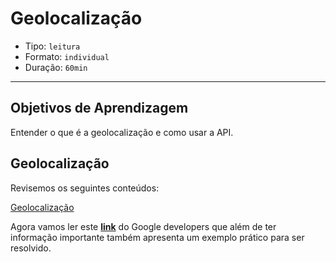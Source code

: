 # Geolocalização

- Tipo: `leitura`
- Formato: `individual`
- Duração: `60min`

***

## Objetivos de Aprendizagem

Entender o que é a geolocalização e como usar a API.

## Geolocalização

Revisemos os seguintes conteúdos:

[Geolocalização](https://docs.google.com/presentation/d/e/2PACX-1vQbFDCCktoR42Inmp5jjBt-OkwBMPS-CxOI4k4FgHvQKEOkLvht3qTZc5bYz4X8Vjt--a3NepBgu2A-/embed?start=false&loop=false&delayms=5000)

Agora vamos ler este
**[link](https://developers.google.com/web/fundamentals/native-hardware/user-location/?hl=pt-br)**
do Google developers que além de ter informação importante também apresenta um
exemplo prático para ser resolvido.
